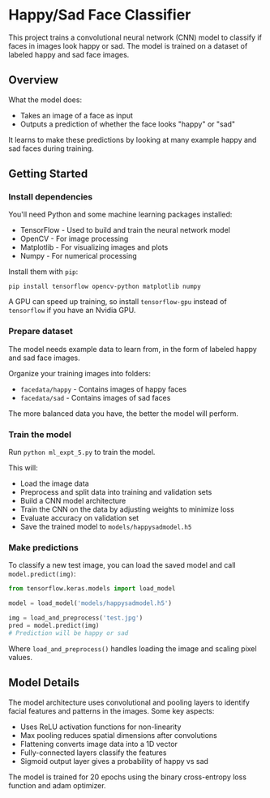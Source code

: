# Happy/Sad Face Classifier

This project trains a convolutional neural network (CNN) model to classify if faces in images look happy or sad. The model is trained on a dataset of labeled happy and sad face images.

## Overview

What the model does:

- Takes an image of a face as input
- Outputs a prediction of whether the face looks "happy" or "sad"

It learns to make these predictions by looking at many example happy and sad faces during training.

## Getting Started

### Install dependencies

You'll need Python and some machine learning packages installed:

- TensorFlow - Used to build and train the neural network model
- OpenCV - For image processing
- Matplotlib - For visualizing images and plots
- Numpy - For numerical processing

Install them with `pip`:

```
pip install tensorflow opencv-python matplotlib numpy
``` 

A GPU can speed up training, so install `tensorflow-gpu` instead of `tensorflow` if you have an Nvidia GPU.

### Prepare dataset

The model needs example data to learn from, in the form of labeled happy and sad face images.

Organize your training images into folders:

- `facedata/happy` - Contains images of happy faces
- `facedata/sad` - Contains images of sad faces

The more balanced data you have, the better the model will perform. 

### Train the model

Run `python ml_expt_5.py` to train the model.

This will:

- Load the image data
- Preprocess and split data into training and validation sets 
- Build a CNN model architecture
- Train the CNN on the data by adjusting weights to minimize loss 
- Evaluate accuracy on validation set
- Save the trained model to `models/happysadmodel.h5`

### Make predictions

To classify a new test image, you can load the saved model and call `model.predict(img)`:

```python
from tensorflow.keras.models import load_model

model = load_model('models/happysadmodel.h5')

img = load_and_preprocess('test.jpg')
pred = model.predict(img) 
# Prediction will be happy or sad
```

Where `load_and_preprocess()` handles loading the image and scaling pixel values.

## Model Details

The model architecture uses convolutional and pooling layers to identify facial features and patterns in the images. Some key aspects:

- Uses ReLU activation functions for non-linearity
- Max pooling reduces spatial dimensions after convolutions 
- Flattening converts image data into a 1D vector 
- Fully-connected layers classify the features
- Sigmoid output layer gives a probability of happy vs sad

The model is trained for 20 epochs using the binary cross-entropy loss function and adam optimizer.
